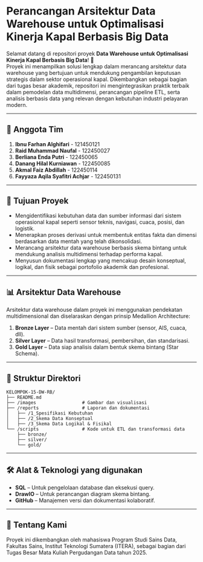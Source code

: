 # Perancangan Arsitektur Data Warehouse untuk Optimalisasi Kinerja Kapal Berbasis Big Data

Selamat datang di repositori proyek **Data Warehouse untuk Optimalisasi Kinerja Kapal Berbasis Big Data**! 🚢\
Proyek ini menampilkan solusi lengkap dalam merancang arsitektur data warehouse yang bertujuan untuk mendukung pengambilan keputusan strategis dalam sektor operasional kapal. Dikembangkan sebagai bagian dari tugas besar akademik, repositori ini mengintegrasikan praktik terbaik dalam pemodelan data multidimensi, perancangan pipeline ETL, serta analisis berbasis data yang relevan dengan kebutuhan industri pelayaran modern.

---
## 👥 Anggota Tim
1. **Ibnu Farhan Alghifari** - 121450121
2. **Raid Muhammad Naufal** - 122450027
3. **Berliana Enda Putri** - 122450065
4. **Danang Hilal Kurniawan** - 122450085
5. **Akmal Faiz Abdillah** - 122450114
6. **Fayyaza Aqila Syafitri Achjar** - 122450131

---
## 🎯 Tujuan Proyek
* Mengidentifikasi kebutuhan data dan sumber informasi dari sistem operasional kapal seperti sensor teknis, navigasi, cuaca, posisi, dan logistik.
* Menerapkan proses derivasi untuk membentuk entitas fakta dan dimensi berdasarkan data mentah yang telah dikonsolidasi.
* Merancang arsitektur data warehouse berbasis skema bintang untuk mendukung analisis multidimensi terhadap performa kapal.
* Menyusun dokumentasi lengkap yang mencakup desain konseptual, logikal, dan fisik sebagai portofolio akademik dan profesional.

---
## 📊 Arsitektur Data Warehouse

Arsitektur data warehouse dalam proyek ini menggunakan pendekatan multidimensional dan diselaraskan dengan prinsip Medallion Architecture:
1. **Bronze Layer** – Data mentah dari sistem sumber (sensor, AIS, cuaca, dll).
2. **Silver Layer** – Data hasil transformasi, pembersihan, dan standarisasi.
3. **Gold Layer** – Data siap analisis dalam bentuk skema bintang (Star Schema).

---
## 📁 Struktur Direktori
```
KELOMPOK-15-DW-RB/
├── README.md
├── /images                 # Gambar dan visualisasi
├── /reports                # Laporan dan dokumentasi
│   ├── /1_Spesifikasi Kebutuhan        
│   ├── /2_Skema Data Konseptual
│   ├── /3_Skema Data Logikal & Fisikal   
└── /scripts                # Kode untuk ETL dan transformasi data
    ├── bronze/
    ├── silver/
    └── gold/
```

---
## 🛠️ Alat & Teknologi yang digunakan
* **SQL** – Untuk pengelolaan database dan eksekusi query.
* **DrawIO** – Untuk perancangan diagram skema bintang.
* **GitHub** – Manajemen versi dan dokumentasi kolaboratif.

---
## 👤 Tentang Kami
Proyek ini dikembangkan oleh mahasiswa Program Studi Sains Data, Fakultas Sains, Institut Teknologi Sumatera (ITERA), sebagai bagian dari Tugas Besar Mata Kuliah Pergudangan Data tahun 2025.